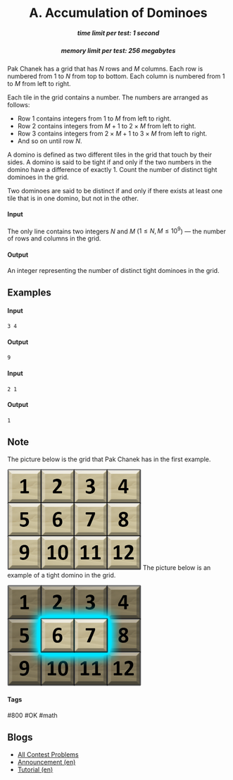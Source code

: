 <h1 style='text-align: center;'> A. Accumulation of Dominoes</h1>

<h5 style='text-align: center;'>time limit per test: 1 second</h5>
<h5 style='text-align: center;'>memory limit per test: 256 megabytes</h5>

Pak Chanek has a grid that has $N$ rows and $M$ columns. Each row is numbered from $1$ to $N$ from top to bottom. Each column is numbered from $1$ to $M$ from left to right.

Each tile in the grid contains a number. The numbers are arranged as follows: 

* Row $1$ contains integers from $1$ to $M$ from left to right.
* Row $2$ contains integers from $M+1$ to $2 \times M$ from left to right.
* Row $3$ contains integers from $2 \times M+1$ to $3 \times M$ from left to right.
* And so on until row $N$.

A domino is defined as two different tiles in the grid that touch by their sides. A domino is said to be tight if and only if the two numbers in the domino have a difference of exactly $1$. Count the number of distinct tight dominoes in the grid.

Two dominoes are said to be distinct if and only if there exists at least one tile that is in one domino, but not in the other.

#### Input

The only line contains two integers $N$ and $M$ ($1 \leq N, M \leq 10^9$) — the number of rows and columns in the grid.

#### Output

An integer representing the number of distinct tight dominoes in the grid.

## Examples

#### Input


```text
3 4
```
#### Output


```text
9
```
#### Input


```text
2 1
```
#### Output


```text
1
```
## Note

The picture below is the grid that Pak Chanek has in the first example.

 ![](images/7c6d63dc0d897b4f8b1871a4fcc63b3cdb5d805f.png) The picture below is an example of a tight domino in the grid.

 ![](images/1411de967b2a5ec85a0409d8c81379f29abae675.png) 

#### Tags 

#800 #OK #math 

## Blogs
- [All Contest Problems](../COMPFEST_14_-_Preliminary_Online_Mirror_(Unrated,_ICPC_Rules,_Teams_Preferred).md)
- [Announcement (en)](../blogs/Announcement_(en).md)
- [Tutorial (en)](../blogs/Tutorial_(en).md)
